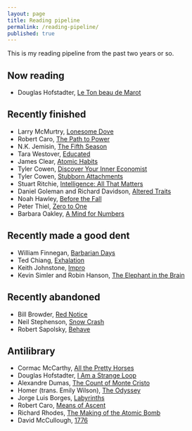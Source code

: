```yaml
---
layout: page
title: Reading pipeline
permalink: /reading-pipeline/
published: true
---
```


This is my reading pipeline from the past two years or so.

## Now reading

* Douglas Hofstadter, [Le Ton beau de Marot](https://www.goodreads.com/book/show/248193.Le_Ton_beau_de_Marot)

## Recently finished

* Larry McMurtry, [Lonesome Dove](https://www.goodreads.com/book/show/7615279-lonesome-dove)
* Robert Caro, [The Path to Power](https://www.goodreads.com/book/show/86524.The_Path_to_Power)
* N.K. Jemisin, [The Fifth Season](https://www.goodreads.com/book/show/19161852-the-fifth-season)
* Tara Westover, [Educated](https://www.goodreads.com/book/show/37930892-educated)
* James Clear, [Atomic Habits](https://www.goodreads.com/book/show/40121378-atomic-habits)
* Tyler Cowen, [Discover Your Inner Economist](https://www.goodreads.com/book/show/700668.Discover_Your_Inner_Economist)
* Tyler Cowen, [Stubborn Attachments](https://www.goodreads.com/book/show/31283667-stubborn-attachments)
* Stuart Ritchie, [Intelligence: All That Matters](https://www.goodreads.com/book/show/25356335-intelligence)
* Daniel Goleman and Richard Davidson, [Altered Traits](https://www.goodreads.com/book/show/34272471-altered-traits)
* Noah Hawley, [Before the Fall](https://www.goodreads.com/book/show/40670008-before-the-fall)
* Peter Thiel, [Zero to One](https://www.goodreads.com/book/show/18050143-zero-to-one)
* Barbara Oakley, [A Mind for Numbers](https://www.goodreads.com/book/show/18693655-a-mind-for-numbers)

## Recently made a good dent

* William Finnegan, [Barbarian Days](https://www.goodreads.com/book/show/18693910-barbarian-days)
* Ted Chiang, [Exhalation](https://www.goodreads.com/book/show/41160292-exhalation)
* Keith Johnstone, [Impro](https://www.goodreads.com/book/show/306940.Impro)
* Kevin Simler and Robin Hanson, [The Elephant in the Brain](https://www.goodreads.com/book/show/28820444-the-elephant-in-the-brain)

## Recently abandoned

* Bill Browder, [Red Notice](https://www.goodreads.com/book/show/24811910-red-notice)
* Neil Stephenson, [Snow Crash](https://www.goodreads.com/book/show/40651883-snow-crash)
* Robert Sapolsky, [Behave](https://www.goodreads.com/book/show/31170723-behave)

## Antilibrary

* Cormac McCarthy, [All the Pretty Horses](https://www.goodreads.com/book/show/469571.All_the_Pretty_Horses)
* Douglas Hofstadter, [I Am a Strange Loop](https://www.goodreads.com/book/show/123471.I_Am_a_Strange_Loop)
* Alexandre Dumas, [The Count of Monte Cristo](https://www.goodreads.com/book/show/7126.The_Count_of_Monte_Cristo)
* Homer (trans. Emily Wilson), [The Odyssey](https://www.goodreads.com/book/show/34068470-the-odyssey)
* Jorge Luis Borges, [Labyrinths](https://www.goodreads.com/book/show/17717.Labyrinths)
* Robert Caro, [Means of Ascent](https://www.goodreads.com/book/show/208324.Means_of_Ascent)
* Richard Rhodes, [The Making of the Atomic Bomb](https://www.goodreads.com/book/show/16884.The_Making_of_the_Atomic_Bomb)
* David McCullough, [1776](https://www.goodreads.com/book/show/1067.1776)